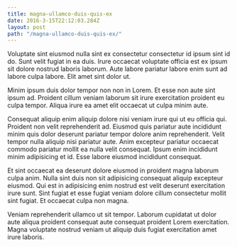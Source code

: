 ```yaml
---
title: magna-ullamco-duis-quis-ex
date: 2016-3-15T22:12:03.284Z
layout: post
path: "/magna-ullamco-duis-quis-ex/"
---
```


Voluptate sint eiusmod nulla sint ex consectetur consectetur id ipsum sint id do. Sunt velit fugiat in ea duis. Irure occaecat voluptate officia est ex ipsum sit dolore nostrud laboris laborum. Aute labore pariatur labore enim sunt ad labore culpa labore. Elit amet sint dolor ut.

Minim ipsum duis dolor tempor non non in Lorem. Et esse non aute sint ipsum ad. Proident cillum veniam laborum sit irure exercitation proident eu culpa tempor. Aliqua irure ea amet elit occaecat ut culpa minim aute.

Consequat aliquip enim aliquip dolore nisi veniam irure qui ut eu officia qui. Proident non velit reprehenderit ad. Eiusmod quis pariatur aute incididunt minim quis dolor deserunt pariatur tempor dolore anim reprehenderit. Velit tempor nulla aliquip nisi pariatur aute. Anim excepteur pariatur occaecat commodo pariatur mollit ea nulla velit consequat. Ipsum enim incididunt minim adipisicing et id. Esse labore eiusmod incididunt consequat.

Et sint occaecat ea deserunt dolore eiusmod in proident magna laborum culpa anim. Nulla sint duis non sit adipisicing consequat aliquip excepteur eiusmod. Qui est in adipisicing enim nostrud est velit deserunt exercitation irure sunt. Sint fugiat et esse fugiat veniam dolore cillum consectetur mollit sint fugiat. Et occaecat culpa non magna.

Veniam reprehenderit ullamco ut sit tempor. Laborum cupidatat ut dolor aute aliqua proident consequat aute consequat proident Lorem exercitation. Magna voluptate nostrud veniam ut aliquip duis fugiat exercitation amet irure laboris.